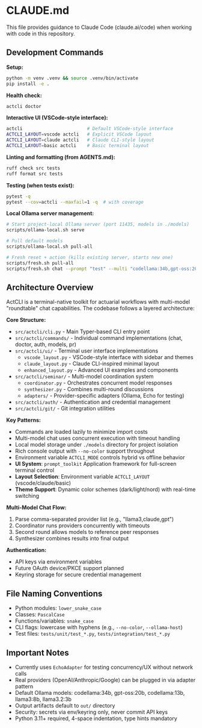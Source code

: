 # CLAUDE.md

This file provides guidance to Claude Code (claude.ai/code) when working with code in this repository.

## Development Commands

**Setup:**
```bash
python -m venv .venv && source .venv/bin/activate
pip install -e .
```

**Health check:**
```bash
actcli doctor
```

**Interactive UI (VSCode-style interface):**
```bash
actcli                        # Default VSCode-style interface
ACTCLI_LAYOUT=vscode actcli   # Explicit VSCode layout
ACTCLI_LAYOUT=claude actcli   # Claude CLI-style layout
ACTCLI_LAYOUT=basic actcli    # Basic terminal layout
```

**Linting and formatting (from AGENTS.md):**
```bash
ruff check src tests
ruff format src tests
```

**Testing (when tests exist):**
```bash
pytest -q
pytest --cov=actcli --maxfail=1 -q  # with coverage
```

**Local Ollama server management:**
```bash
# Start project-local Ollama server (port 11435, models in ./models)
scripts/ollama-local.sh serve

# Pull default models
scripts/ollama-local.sh pull-all

# Fresh reset + action (kills existing server, starts new one)
scripts/fresh.sh pull-all
scripts/fresh.sh chat --prompt "test" --multi "codellama:34b,gpt-oss:20b"
```

## Architecture Overview

ActCLI is a terminal-native toolkit for actuarial workflows with multi-model "roundtable" chat capabilities. The codebase follows a layered architecture:

**Core Structure:**
- `src/actcli/cli.py` - Main Typer-based CLI entry point
- `src/actcli/commands/` - Individual command implementations (chat, doctor, auth, models, pr)
- `src/actcli/ui/` - Terminal user interface implementations
  - `vscode_layout.py` - VSCode-style interface with sidebar and themes
  - `claude_layout.py` - Claude CLI-inspired minimal layout
  - `enhanced_layout.py` - Advanced UI examples and components
- `src/actcli/seminar/` - Multi-model coordination system
  - `coordinator.py` - Orchestrates concurrent model responses
  - `synthesizer.py` - Combines multi-round discussions
  - `adapters/` - Provider-specific adapters (Ollama, Echo for testing)
- `src/actcli/auth/` - Authentication and credential management
- `src/actcli/git/` - Git integration utilities

**Key Patterns:**
- Commands are loaded lazily to minimize import costs
- Multi-model chat uses concurrent execution with timeout handling
- Local model storage under `./models` directory for project isolation
- Rich console output with `--no-color` support throughout
- Environment variable `ACTCLI_MODE` controls hybrid vs offline behavior
- **UI System**: `prompt_toolkit` Application framework for full-screen terminal control
- **Layout Selection**: Environment variable `ACTCLI_LAYOUT` (vscode/claude/basic)
- **Theme Support**: Dynamic color schemes (dark/light/nord) with real-time switching

**Multi-Model Chat Flow:**
1. Parse comma-separated provider list (e.g., "llama3,claude,gpt")
2. Coordinator runs providers concurrently with timeouts
3. Second round allows models to reference peer responses
4. Synthesizer combines results into final output

**Authentication:**
- API keys via environment variables
- Future OAuth device/PKCE support planned
- Keyring storage for secure credential management

## File Naming Conventions

- Python modules: `lower_snake_case`
- Classes: `PascalCase`
- Functions/variables: `snake_case`
- CLI flags: lowercase with hyphens (e.g., `--no-color`, `--ollama-host`)
- Test files: `tests/unit/test_*.py`, `tests/integration/test_*.py`

## Important Notes

- Currently uses `EchoAdapter` for testing concurrency/UX without network calls
- Real providers (OpenAI/Anthropic/Google) can be plugged in via adapter pattern
- Default Ollama models: codellama:34b, gpt-oss:20b, codellama:13b, llama3:8b, llama3.2:3b
- Output artifacts default to `out/` directory
- Security: secrets via env/keyring only, never commit API keys
- Python 3.11+ required, 4-space indentation, type hints mandatory